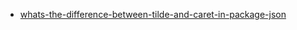 - [whats-the-difference-between-tilde-and-caret-in-package-json](http://stackoverflow.com/questions/22343224/whats-the-difference-between-tilde-and-caret-in-package-json)
